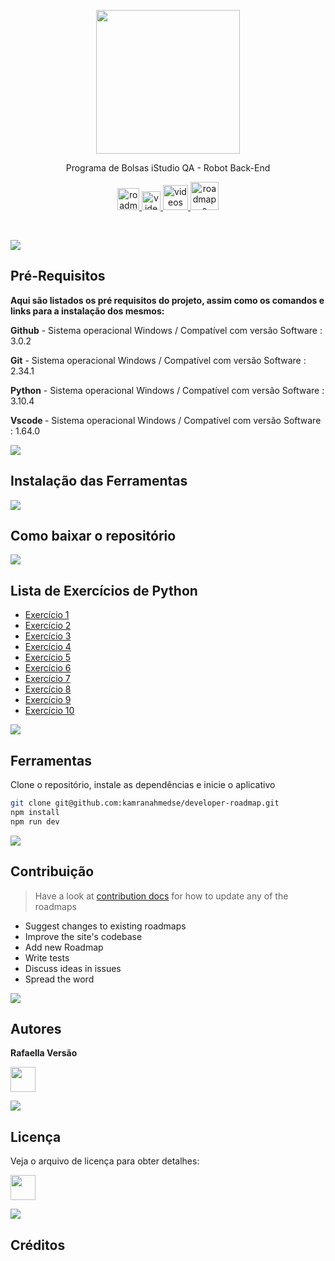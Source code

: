 <p align="center">
  <img src="https://user-images.githubusercontent.com/83784295/176274446-631dc638-8971-479b-a718-a83df47d9f33.png" height="230">
    <p align="center">Programa de Bolsas iStudio QA - Robot Back-End <p>
  <p align="center">
    <a href="https://www.bing.com/search?q=git+hub&form=QBLH&sp=-1&pq=&sc=0-0&qs=n&sk=&cvid=52CFFE0363BC4581BBF6197921526B63&ghsh=0&ghacc=0">
    	<img src="https://user-images.githubusercontent.com/83784295/176277717-1ef2bad2-9f3b-4e84-b013-a167a0c74fd7.png" height="35" alt="roadmaps" />
    </a>
    <a href="["https://code.visualstudio.com/">
    	<img src="https://user-images.githubusercontent.com/83784295/176277325-360f03b0-ab50-49f0-9d46-ed82ee577afa.png" height="30 " alt="videos" />
    </a>
    <a href="[https://www.python.org/">
    	<img src="https://user-images.githubusercontent.com/83784295/176276159-43eb2969-4810-4fb3-b24a-5f876d9e9cb9.png" height="40" alt="videos" />
    </a>
    <a href="https://www.youtube.com/watch?v=YuAG9joAUmw&list=PLPWi39SAfRu2IbpR4UPg8P80iOT82CoDY">
    	<img src="https://user-images.githubusercontent.com/83784295/176278300-56996f21-3f33-4ecf-9881-87dbfe19bb95.png" height="45" alt="roadmaps" />
    </a>
  </p>
</p>

<br>

![](https://i.imgur.com/waxVImv.png)

## Pré-Requisitos
<b>Aqui são listados os pré requisitos do projeto, assim como os comandos e links para a instalação dos mesmos:</b>
<p> <a> <b>Github</b>  - Sistema operacional Windows / Compatível com versão Software : 3.0.2 </a></p>
<p> <a> <b>Git</b>  - Sistema operacional Windows / Compatível com versão Software : 2.34.1 </a></p>                                                                    <p><a> <b>Python</b>  - Sistema operacional Windows / Compatível com versão Software : 3.10.4 </a></p>                                                                  <p><a> <b> Vscode </b>  - Sistema operacional Windows / Compatível com versão Software : 1.64.0 </a></p>   
                                                                                                                                                   
![](https://i.imgur.com/waxVImv.png)                                                                                                                                                 
## Instalação das Ferramentas
                                                                                                                                                 
![](https://i.imgur.com/waxVImv.png) 
                                                                                                                                                 
## Como baixar o repositório
                                                                                                                                                 
![](https://i.imgur.com/waxVImv.png)

## Lista de Exercícios de Python

- [Exercício 1](https://roadmap.sh/frontend)
- [Exercício 2](https://roadmap.sh/backend)
- [Exercício 3](https://roadmap.sh/devops)
- [Exercício 4](https://roadmap.sh/react)
- [Exercício 5](https://roadmap.sh/angular)
- [Exercício 6](https://roadmap.sh/android)
- [Exercício 7](https://roadmap.sh/python)
- [Exercício 8](https://roadmap.sh/golang)
- [Exercício 9](https://roadmap.sh/java)
- [Exercício 10](https://roadmap.sh/postgresql-dba)

![](https://i.imgur.com/waxVImv.png)

## Ferramentas

Clone o repositório, instale as dependências e inicie o aplicativo

```bash
git clone git@github.com:kamranahmedse/developer-roadmap.git
npm install
npm run dev
```
![](https://i.imgur.com/waxVImv.png)
## Contribuição

> Have a look at [contribution docs](./contributing) for how to update any of the roadmaps

- Suggest changes to existing roadmaps
- Improve the site's codebase
- Add new Roadmap
- Write tests
- Discuss ideas in issues
- Spread the word
                                                                                                                                                 
 ![](https://i.imgur.com/waxVImv.png)                                                                                                                                                
## Autores
<b> Rafaella Versão    </b>   
    
<a href="https://www.linkedin.com/in/rafaella-vers%C3%A3o-798502b1/">
    	<img src="https://user-images.githubusercontent.com/83784295/176577176-dd857254-310f-488a-941d-9a78b3865726.png" height="40" />
    </a>
  </p>
                                                                                                                                                 
                                                                                                                                                 
![](https://i.imgur.com/waxVImv.png)
## Licença
Veja o arquivo de licença para obter detalhes:
<p><a href="https://github.com/rafaellaversao/RoboTron_-RafaellaVersao-_Compass/blob/DEVELOP/LICENCE">
    	<img src="https://user-images.githubusercontent.com/83784295/176578796-e90f2050-5870-414d-89a0-d5a6a708ee1e.png" height="40" />
    </a>
  </p>                                                                                                                                  

![](https://i.imgur.com/waxVImv.png)
## Créditos                                                                                                                                                 
